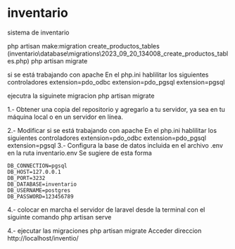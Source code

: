 # inventario
sistema de inventario

php artisan make:migration create_productos_tables
(inventario\database\migrations\2023_09_20_134008_create_productos_tables.php)
php artisan migrate

si se está trabajando con apache En el php.ini hablilitar los siguientes controladores
extension=pdo_odbc
extension=pdo_pgsql
extension=pgsql

ejecutra la siguinete migracion 
php artisan migrate


1.- Obtener una copia del repositorio y agregarlo a tu servidor, ya sea en tu máquina local o en un servidor en línea.

2.- Modificar si se está trabajando con apache En el php.ini hablilitar los siguientes controladores
	extension=pdo_odbc
	extension=pdo_pgsql
	extension=pgsql
3.- Configura la base de datos incluida en el archivo .env en la ruta inventario\.env
	Se sugiere de esta forma 

	DB_CONNECTION=pgsql
	DB_HOST=127.0.0.1
	DB_PORT=3232
	DB_DATABASE=inventario
	DB_USERNAME=postgres
	DB_PASSWORD=123456789
	
4.- colocar en marcha el servidor de laravel desde la terminal con el siguinte comando
	php artisan serve


4.- ejecutar las migraciones
	php artisan migrate
	Acceder direccion http://localhost/inventio/



